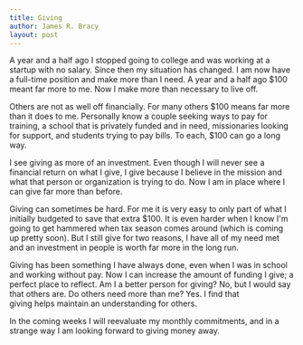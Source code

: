 ```yaml
---
title: Giving
author: James R. Bracy
layout: post
---
```


A year and a half ago I stopped going to college and was working at a startup
with no salary. Since then my situation has changed. I am now have a full-time
position and make more than I need. A year and a half ago $100 meant far more
to me. Now I make more than necessary to live off.

Others are not as well off financially. For many others $100 means far more
than it does to me. Personally know a couple seeking ways to pay for
training, a school that is privately funded and in need, missionaries looking
for support, and students trying to pay bills. To each, $100 can go
a long way.

I see giving as more of an investment. Even though I will never see
a financial return on what I give, I give because I believe in the mission and
what that person or organization is trying to do. Now I am in place
where I can give far more than before.

Giving can sometimes be hard. For me it is very easy to only part of
what I initially budgeted to save that extra $100. It is even harder when I
know I'm going to get hammered when tax season comes around (which is coming
up pretty soon). But I still give for two reasons, I have all of my need met
and an investment in people is worth far more in the long run.

Giving has been something I have always done, even when I was in school and
working without pay. Now I can increase the amount of funding
I give; a perfect place to reflect. Am I a better person for giving? No, but I
would say that others are. Do others need more than me? Yes. I find that  
giving helps maintain an understanding for others.

In the coming weeks I will reevaluate my monthly commitments, and in a strange
way I am looking forward to giving money away.
